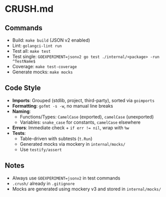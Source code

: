 # CRUSH.md

## Commands
- Build: `make build` (JSON v2 enabled)
- Lint: `golangci-lint run`
- Test all: `make test`
- Test single: `GOEXPERIMENT=jsonv2 go test ./internal/<package> -run ^TestName$`
- Coverage: `make test-coverage`
- Generate mocks: `make mocks`

## Code Style
- **Imports**: Grouped (stdlib, project, third-party), sorted via `goimports`
- **Formatting**: `gofmt -s -w`, no manual line breaks
- **Naming**:
  - Functions/Types: `CamelCase` (exported), `camelCase` (unexported)
  - Variables: `snake_case` for constants, `camelCase` elsewhere
- **Errors**: Immediate check + `if err != nil`, wrap with `%w`
- **Tests**:
  - Table-driven with subtests (`t.Run`)
  - Generated mocks via mockery in `internal/mocks/`
  - Use `testify/assert`

## Notes
- Always use `GOEXPERIMENT=jsonv2` in test commands
- `.crush/` already in `.gitignore`
- Mocks are generated using mockery v3 and stored in `internal/mocks/`